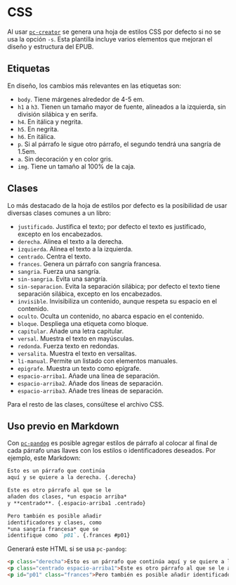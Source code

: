 # CSS

Al usar [`pc-creator`](https://github.com/NikaZhenya/pecas/tree/master/epub/creator)
se genera una hoja de estilos CSS por defecto si no se
usa la opción `-s`. Esta plantilla incluye varios elementos que mejoran el 
diseño y estructura del EPUB.

## Etiquetas

En diseño, los cambios más relevantes en las etiquetas son:

* `body`. Tiene márgenes alrededor de 4-5 em.
* `h1` a `h3`. Tienen un tamaño mayor de fuente, alineados a la izquierda, sin división silábica y en serifa.
* `h4`. En itálica y negrita.
* `h5`. En negrita.
* `h6`. En itálica.
* `p`. Si al párrafo le sigue otro párrafo, el segundo tendrá una sangría de 1.5em.
* `a`. Sin decoración y en color gris.
* `img`. Tiene un tamaño al 100% de la caja.

## Clases

Lo más destacado de la hoja de estilos por defecto es la posibilidad de usar
diversas clases comunes a un libro:

* `justificado`. Justifica el texto; por defecto el texto es justificado, excepto en los encabezados.
* `derecha`. Alinea el texto a la derecha.
* `izquierda`. Alinea el texto a la izquierda.
* `centrado`. Centra el texto.
* `frances`. Genera un párrafo con sangría francesa.
* `sangria`. Fuerza una sangría.
* `sin-sangria`. Evita una sangría.
* `sin-separacion`. Evita la separación silábica; por defecto el texto tiene separación silábica, excepto en los encabezados.
* `invisible`. Invisibiliza un contenido, aunque respeta su espacio en el contenido.
* `oculto`. Oculta un contenido, no abarca espacio en el contenido.
* `bloque`. Despliega una etiqueta como bloque.
* `capitular`. Añade una letra capitular.
* `versal`. Muestra el texto en mayúsculas.
* `redonda`. Fuerza texto en redondas.
* `versalita`. Muestra el texto en versalitas.
* `li-manual`. Permite un listado con elementos manuales.
* `epigrafe`. Muestra un texto como epígrafe.
* `espacio-arriba1`. Añade una línea de separación.
* `espacio-arriba2`. Añade dos líneas de separación.
* `espacio-arriba3`. Añade tres líneas de separación.

Para el resto de las clases, consúltese el archivo CSS.

## Uso previo en Markdown

Con [`pc-pandog`](https://github.com/NikaZhenya/pecas/tree/master/base-files/pandog)
es posible agregar estilos de párrafo al colocar al final de cada párrafo unas
llaves con los estilos o identificadores deseados. Por ejemplo, este Markdown:

```markdown
Esto es un párrafo que continúa 
aquí y se quiere a la derecha. {.derecha}

Este es otro párrafo al que se le
añaden dos clases, *un espacio arriba*
y **centrado**. {.espacio-arriba1 .centrado}

Pero también es posible añadir
identificadores y clases, como
*una sangría francesa* que se
identifique como `p01`. {.frances #p01}
```

Generará este HTML si se usa `pc-pandog`:

```html
<p class="derecha">Esto es un párrafo que continúa aquí y se quiere a la derecha.</p>
<p class="centrado espacio-arriba1">Este es otro párrafo al que se le añaden dos clases, <em>un espacio arriba</em> y <bold>centrado</bold>.</p>
<p id="p01" class="frances">Pero también es posible añadir identificadores y clases, como <em>una sangría francesa</em> que se identifique como <code>p01</code>.</p>
```
